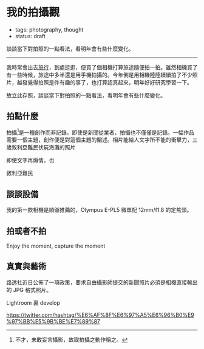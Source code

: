 # 我的拍攝觀

- tags: photography, thought
- status: draft

談談當下對拍照的一點看法，看明年會有些什麼變化。

---

我時常會出去[旅行](/archive#travel)，到處逛逛，便買了個相機打算旅途隨便拍一拍。雖然相機買了有一些時候，旅途中多半還是用手機拍攝的。今年倒是用相機陸陸續續拍了不少照片，越發覺得拍照是件有趣的事了，也打算認真起來，明年好好研究學習一下。

故立此存照，談談當下對拍照的一點看法，看明年會有些什麼變化。

## 拍點什麼

拍攝[^1]是一種創作而非記錄，即使是新聞從業者，拍攝也不僅僅是記錄。一幅作品需要一個主題，創作便是對這個主題的闡述。相片能給人文字所不能的衝擊力，三歲敘利亞難民伏屍海灘的照片

即使文字再煽情，也

敘利亞難民

## 談談設備

我的第一款相機是順爺推薦的，Olympus E-PL5 微單配 12mm/f1.8 的定焦頭。

## 拍或者不拍

Enjoy the moment, capture the moment

## 真實與藝術

路透社近日公佈了一項政策，要求自由攝影師提交的新聞照片必須是相機直接輸出的 JPG 格式照片。

Lightroom 裏 develop

https://twitter.com/hashtag/%E6%AF%8F%E6%97%A5%E6%96%B0%E9%97%BB%E5%9B%BE%E7%89%87

[^1]: 不才，未敢妄言攝影，故取拍攝之動作稱之。